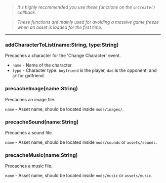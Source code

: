 >_It's highly recommended you use these functions on the `onCreate()` callback._

>_These functions are mainly used for avoiding a massive game freeze when an asset is loaded for the first time._
***

### addCharacterToList(name:String, type:String)
Precaches a character for the 'Change Character` event.

* `name` - Name of the character.
* `type` - Character type. `boyfriend` is the player, `dad` is the opponent, and `gf` for girlfriend.

### precacheImage(name:String)
Precaches an image file.

`name` - Asset name, should be located inside `mods/images/`.

### precacheSound(name:String)
Precaches a sound file.

`name` - Asset name, should be located inside `mods/sounds` or `assets/sounds`.

### precacheMusic(name:String)
Precaches a music file.

`name` - Asset name, should be located inside `mods/music` or `assets/music`.